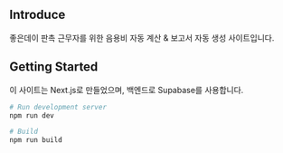 ## Introduce

좋은데이 판촉 근무자를 위한 음용비 자동 계산 & 보고서 자동 생성 사이트입니다.

## Getting Started

이 사이트는 Next.js로 만들었으며, 백엔드로 Supabase를 사용합니다.

```bash
# Run development server
npm run dev

# Build
npm run build

```
